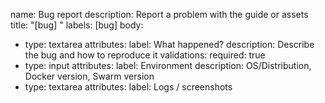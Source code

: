 name: Bug report
description: Report a problem with the guide or assets
title: "[bug] "
labels: [bug]
body:
  - type: textarea
    attributes:
      label: What happened?
      description: Describe the bug and how to reproduce it
    validations:
      required: true
  - type: input
    attributes:
      label: Environment
      description: OS/Distribution, Docker version, Swarm version
  - type: textarea
    attributes:
      label: Logs / screenshots
